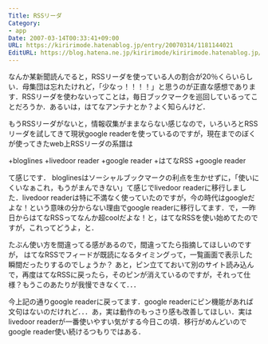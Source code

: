 ```yaml
---
Title: RSSリーダ
Category:
- app
Date: 2007-03-14T00:33:41+09:00
URL: https://kiririmode.hatenablog.jp/entry/20070314/1181144021
EditURL: https://blog.hatena.ne.jp/kiririmode/kiririmode.hatenablog.jp/atom/entry/8454420450078217510
---
```


なんか某新聞読んでると，RSSリーダを使っている人の割合が20％くらいらしい．母集団は忘れたけれど，「少なっ！！！！」と思うのが正直な感想であります．RSSリーダを使わないってことは，毎日ブックマークを巡回しているってことだろうか．あるいは，はてなアンテナとか？よく知らんけど．


もうRSSリーダがないと，情報収集がままならない感じなので，いろいろとRSSリーダを試してきて現状google readerを使っているのですが，現在までのぼくが使ってきたweb上RSSリーダの系譜は

+bloglines
+livedoor reader
+google reader
+はてなRSS
+google reader

て感じです．
bloglinesはソーシャルブックマークの利点を生かせずに，「使いにくいなぁこれ，もうがまんできない」て感じでlivedoor readerに移行しました．livedoor readerは特に不満なく使っていたのですが，今の時代はgoogleだよな！という意味の分からない理由でgoogle readerに移行してます．で，一昨日からはてなRSSってなんか超coolだよな！と，はてなRSSを使い始めてたのですが，これってどうよ，と．


たぶん使い方を間違ってる感があるので，間違ってたら指摘してほしいのですが，
はてなRSSでフィードが既読になるタイミングって，一覧画面で表示した瞬間だったりするのでしょうか？
あと，ピン立てておいて別のサイト読み込んで，再度はてなRSSに戻ったら，そのピンが消えているのですが，それって仕様？もうこのあたりが我慢できなくて．．．


今上記の通りgoogle readerに戻ってます．google readerにピン機能があれば文句はないのだけれど．．．あ，実は動作のもっさり感も改善してほしい．実はlivedoor readerが一番使いやすい気がする今日この頃．移行がめんどいのでgoogle reader使い続けるつもりではある．
